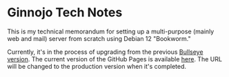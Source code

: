 # Ginnojo Tech Notes

This is my technical memorandum for setting up a multi-purpose (mainly web and mail) server from scratch using Debian 12 "Bookworm."

Currently, it's in the process of upgrading from the previous [Bullseye version](https://tech.ginnojo.jp/).
The current version of the GitHub Pages is available [here](https://yaws-k.github.io/ginnojo-tech-notes/). The URL will be changed to the production version when it's completed.
